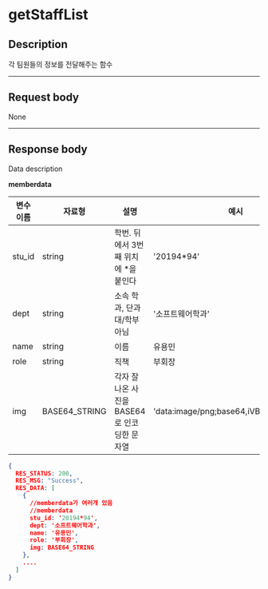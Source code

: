 # getStaffList

## Description

각 팀원들의 정보를 전달해주는 함수

---

## Request body

None

---

## Response body

Data description

**memberdata**

| 변수이름 | 자료형        | 설명                                         | 예시                                    |
| -------- | ------------- | -------------------------------------------- | --------------------------------------- |
| stu_id   | string        | 학번. 뒤에서 3번째 위치에 \*을 붙인다        | '20194\*94'                             |
| dept     | string        | 소속 학과, 단과대/학부 아님                  | '소프트웨어학과'                        |
| name     | string        | 이름                                         | 유용민                                  |
| role     | string        | 직책                                         | 부회장                                  |
| img      | BASE64_STRING | 각자 잘 나온 사진을 BASE64로 인코딩한 문자열 | 'data:image/png;base64,iVBORw0KGgoA...' |

```json
{
  RES_STATUS: 200,
  RES_MSG: "Success",
  RES_DATA: [
    {
      //memberdata가 여러개 있음
      //memberdata
      stu_id: '20194*94',
      dept: '소프트웨어학과',
      name: '유용민',
      role: '부회장',
      img: BASE64_STRING
    },
    ....
  ]
}
```
